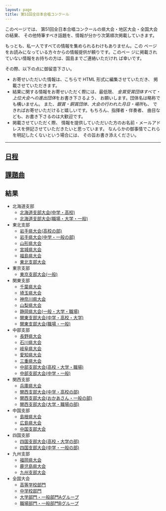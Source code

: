 ```yaml
---
layout: page
title: 第51回全日本合唱コンクール
---
```

このページでは、 第51回全日本合唱コンクールの県大会・地区大会・全国大会の結果、 その他特筆すべき話題を、情報が分かり次第順次掲載していきます。

もっとも、私一人ですべての情報を集められるわけもありません。この ページをお読みになっている方々からの情報提供が頼りです。このペー ジに掲載されていない情報をお持ちの方は、国島までご連絡いただけれ
ば幸いです。

その際、以下の点に御留意下さい。

-   お寄せいただいた情報は、こちらで HTML 形式に編集させていただき、 掲載させていただきます。
-   結果に関する情報をお寄せいただく際には、最低限、 *金賞受賞団体すべて・上位大会への進出団体*をお書き下さるよう、 お願いします。団体名は略称でも構いません。
    また、*銀賞・銅賞団体、大会の行われた月日・場所*も、 できればお寄せいただけると嬉しいです。もちろん、指揮者・伴奏者、 曲目なども、お書き下さるのは大歓迎です。
-   掲載させていただく際、 情報を提供していただいた方のお名前・メールアドレスを併記させていただきたいと思っています。 なんらかの御事情でこれらを明記したくないという場合には、
    その旨お書き添えください。

------------------------------------------------------------------------

[日程](schedule/)
---------------------------------------------------------

[課題曲](kadaikyoku/)
-------------------------------------------------------------

結果
----

-   北海道支部
    -   [北海道支部大会(中学・高校)](hokkaido-1998-09-13/)
    -   [北海道支部大会(職場・大学・一般)](hokkaido-1998-10-13/)
-   東北支部
    -   [岩手県大会(高校の部)](iwate-1998-08-29/)
    -   [岩手県大会(中学・一般の部)](iwate-1998-08-30/)
    -   [山形県大会](yamagata/)
    -   [宮城県大会](miyagi/)
    -   [福島県大会](fukushima/)
    -   [東北支部大会](tohoku/)
-   東京支部
    -   [東京支部大会(一般)](tokyo/)
-   関東支部
    -   [千葉県大会](chiba/)
    -   [埼玉県大会](saitama/)
    -   [神奈川県大会](kanagawa/)
    -   [山梨県大会](yamanashi/)
    -   [静岡県大会(一般・大学・職場)](shizuoka/)
    -   [関東支部大会(中学・高校・大学)](kanto-1998-09-26-27/)
    -   [関東支部大会(職場・一般)](kanto-1998-10-10-11/)
-   中部支部
    -   [長野県大会](nagano/)
    -   [石川県大会](ishikawa/)
    -   [岐阜県大会](gifu/)
    -   [愛知県大会](aichi/)
    -   [三重県大会](mie/)
    -   [中部支部大会(高校・大学・職場)](chubu-1998-09-26/)
    -   [中部支部大会(中学・一般)](chubu-1998-09-27/)
-   関西支部
    -   [兵庫県大会](hyogo/)
    -   [関西支部大会(中学・高校の部)](kansai-1998-09-20/)
    -   [関西支部大会(おかあさん・一般の部)](kansai-1998-10-17-18/)
    -   [関西支部大会(大学・職場の部)](kansai-1998-10-25/)
-   中国支部
    -   [島根県大会](shimane/)
    -   [広島県大会](hiroshima/)
    -   [中国支部大会](chugoku/)
-   四国支部
    -   [四国支部大会(高校・大学の部)](shikoku-1998-08-29/)
    -   [四国支部大会(中学・一般の部)](shikoku-1998-08-30/)
-   九州支部
    -   [福岡県大会](fukuoka/)
    -   [鹿児島県大会](kagoshima/)
    -   [九州支部大会](kyushu/)
-   全国大会
    -   [高等学校部門](highschool-1998-10-31/)
    -   [中学校部門](highschool-1998-11-01/)
    -   [大学部門・一般部門Aグループ](national-1998-11-21/)
    -   [職場部門・一般部門Bグループ](national-1998-11-22/)
